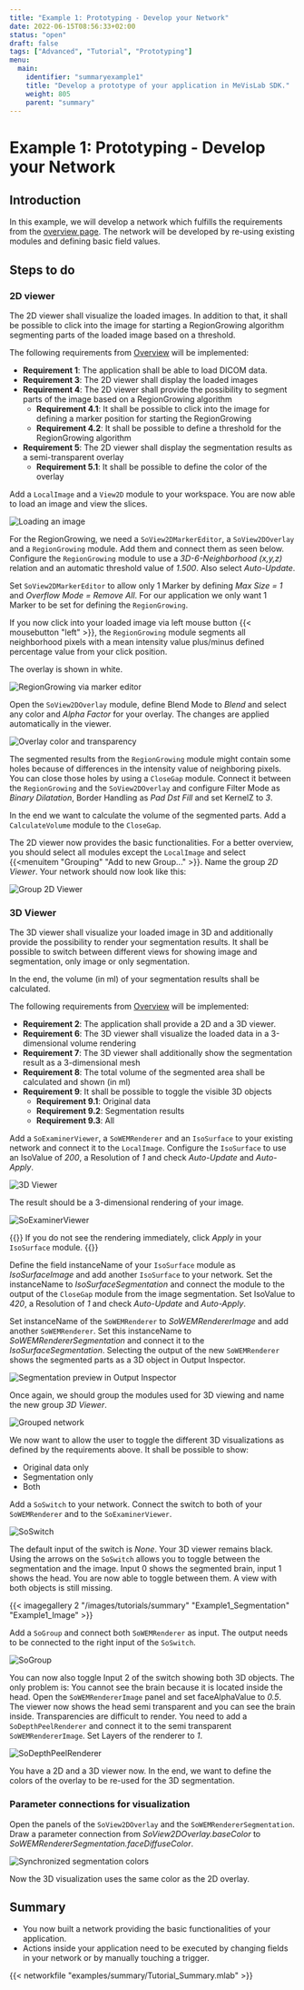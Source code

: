 ```yaml
---
title: "Example 1: Prototyping - Develop your Network"
date: 2022-06-15T08:56:33+02:00
status: "open"
draft: false
tags: ["Advanced", "Tutorial", "Prototyping"]
menu: 
  main:
    identifier: "summaryexample1"
    title: "Develop a prototype of your application in MeVisLab SDK."
    weight: 805
    parent: "summary"
---
```

# Example 1: Prototyping - Develop your Network
## Introduction
In this example, we will develop a network which fulfills the requirements from the [overview page](/tutorials/summary#DevelopNetwork). The network will be developed by re-using existing modules and defining basic field values.

## Steps to do
### 2D viewer
The 2D viewer shall visualize the loaded images. In addition to that, it shall be possible to click into the image for starting a RegionGrowing algorithm segmenting parts of the loaded image based on a threshold.

The following requirements from [Overview](/tutorials/summary#DevelopNetwork) will be implemented:
* **Requirement 1**: The application shall be able to load DICOM data.
* **Requirement 3**: The 2D viewer shall display the loaded images
* **Requirement 4**: The 2D viewer shall provide the possibility to segment parts of the image based on a RegionGrowing algorithm
  * **Requirement 4.1**: It shall be possible to click into the image for defining a marker position for starting the RegionGrowing
  * **Requirement 4.2**: It shall be possible to define a threshold for the RegionGrowing algorithm
* **Requirement 5**: The 2D viewer shall display the segmentation results as a semi-transparent overlay
  * **Requirement 5.1**: It shall be possible to define the color of the overlay

Add a `LocalImage` and a `View2D` module to your workspace. You are now able to load an image and view the slices. 

![Loading an image](/images/tutorials/summary/Example1_1.png "Loading an image")

For the RegionGrowing, we need a `SoView2DMarkerEditor`, a `SoView2DOverlay` and a `RegionGrowing` module. Add them and connect them as seen below. Configure the `RegionGrowing` module to use a *3D-6-Neighborhood (x,y,z)* relation and an automatic threshold value of *1.500*. Also select *Auto-Update*.

Set `SoView2DMarkerEditor` to allow only 1 Marker by defining *Max Size = 1* and *Overflow Mode = Remove All*. For our application we only want 1 Marker to be set for defining the `RegionGrowing`.

If you now click into your loaded image via left mouse button {{< mousebutton "left" >}}, the `RegionGrowing` module segments all neighborhood pixels with a mean intensity value plus/minus defined percentage value from your click position.

The overlay is shown in white.

![RegionGrowing via marker editor](/images/tutorials/summary/Example1_2.png "RegionGrowing via marker editor")

Open the `SoView2DOverlay` module, define Blend Mode to *Blend* and select any color and *Alpha Factor* for your overlay. The changes are applied automatically in the viewer.

![Overlay color and transparency](/images/tutorials/summary/Example1_3.png "Overlay color and transparency")

The segmented results from the `RegionGrowing` module might contain some holes because of differences in the intensity value of neighboring pixels. You can close those holes by using a `CloseGap` module. Connect it between the `RegionGrowing` and the `SoView2DOverlay` and configure Filter Mode as *Binary Dilatation*, Border Handling as *Pad Dst Fill* and set KernelZ to *3*.

In the end we want to calculate the volume of the segmented parts. Add a `CalculateVolume` module to the `CloseGap`.

The 2D viewer now provides the basic functionalities. For a better overview, you should select all modules except the `LocalImage` and select {{<menuitem "Grouping" "Add to new Group..." >}}. Name the group *2D Viewer*. Your network should now look like this:

![Group 2D Viewer](/images/tutorials/summary/Example1_4.png "Group 2D Viewer")

### 3D Viewer
The 3D viewer shall visualize your loaded image in 3D and additionally provide the possibility to render your segmentation results. It shall be possible to switch between different views for showing image and segmentation, only image or only segmentation.

In the end, the volume (in ml) of your segmentation results shall be calculated.

The following requirements from [Overview](/tutorials/summary#DevelopNetwork) will be implemented:
* **Requirement 2**: The application shall provide a 2D and a 3D viewer.
* **Requirement 6**: The 3D viewer shall visualize the loaded data in a 3-dimensional volume rendering
* **Requirement 7**: The 3D viewer shall additionally show the segmentation result as a 3-dimensional mesh
* **Requirement 8**: The total volume of the segmented area shall be calculated and shown (in ml)
* **Requirement 9**: It shall be possible to toggle the visible 3D objects
  * **Requirement 9.1**: Original data
  * **Requirement 9.2**: Segmentation results
  * **Requirement 9.3**: All

Add a `SoExaminerViewer`, a `SoWEMRenderer` and an `IsoSurface` to your existing network and connect it to the `LocalImage`. Configure the `IsoSurface` to use an IsoValue of *200*, a Resolution of *1* and check *Auto-Update* and *Auto-Apply*.

![3D Viewer](/images/tutorials/summary/Example1_5.png "3D Viewer")

The result should be a 3-dimensional rendering of your image.

![SoExaminerViewer](/images/tutorials/summary/Example1_6.png "SoExaminerViewer")

{{<alert class="info" caption="Info">}}
If you do not see the rendering immediately, click *Apply* in your `IsoSurface` module.
{{</alert>}}

Define the field instanceName of your `IsoSurface` module as *IsoSurfaceImage* and add another `IsoSurface` to your network. Set the instanceName to *IsoSurfaceSegmentation* and connect the module to the output of the `CloseGap` module from the image segmentation. Set IsoValue to *420*, a Resolution of *1* and check *Auto-Update* and *Auto-Apply*.

Set instanceName of the `SoWEMRenderer` to *SoWEMRendererImage* and add another `SoWEMRenderer`. Set this instanceName to *SoWEMRendererSegmentation* and connect it to the *IsoSurfaceSegmentation*. Selecting the output of the new `SoWEMRenderer` shows the segmented parts as a 3D object in Output Inspector.

![Segmentation preview in Output Inspector](/images/tutorials/summary/Example1_7.png "Segmentation preview in Output Inspector")

Once again, we should group the modules used for 3D viewing and name the new group *3D Viewer*.

![Grouped network](/images/tutorials/summary/Example1_8.png "Grouped network")

We now want to allow the user to toggle the different 3D visualizations as defined by the requirements above. It shall be possible to show:
* Original data only
* Segmentation only
* Both

Add a `SoSwitch` to your network. Connect the switch to both of your `SoWEMRenderer` and to the `SoExaminerViewer`. 

![SoSwitch](/images/tutorials/summary/Example1_9.png "SoSwitch")

The default input of the switch is *None*. Your 3D viewer remains black. Using the arrows on the `SoSwitch` allows you to toggle between the segmentation and the image. Input 0 shows the segmented brain, input 1 shows the head. You are now able to toggle between them. A view with both objects is still missing.

{{< imagegallery 2 "/images/tutorials/summary" "Example1_Segmentation" "Example1_Image" >}}

Add a `SoGroup` and connect both `SoWEMRenderer` as input. The output needs to be connected to the right input of the `SoSwitch`. 

![SoGroup](/images/tutorials/summary/Example1_10.png "SoGroup")

You can now also toggle Input 2 of the switch showing both 3D objects. The only problem is: You cannot see the brain because it is located inside the head. Open the `SoWEMRendererImage` panel and set faceAlphaValue to *0.5*. The viewer now shows the head semi transparent and you can see the brain inside. Transparencies are difficult to render. You need to add a `SoDepthPeelRenderer` and connect it to the semi transparent `SoWEMRendererImage`. Set Layers of the renderer to *1*.

![SoDepthPeelRenderer](/images/tutorials/summary/Example1_Both.png "SoDepthPeelRenderer")

You have a 2D and a 3D viewer now. In the end, we want to define the colors of the overlay to be re-used for the 3D segmentation.

### Parameter connections for visualization
Open the panels of the `SoView2DOverlay` and the `SoWEMRendererSegmentation`. Draw a parameter connection from *SoView2DOverlay.baseColor* to *SoWEMRendererSegmentation.faceDiffuseColor*.

![Synchronized segmentation colors](/images/tutorials/summary/Example1_11.png "Synchronized segmentation colors")

Now the 3D visualization uses the same color as the 2D overlay.

## Summary
* You now built a network providing the basic functionalities of your application.
* Actions inside your application need to be executed by changing fields in your network or by manually touching a trigger.

{{< networkfile "examples/summary/Tutorial_Summary.mlab" >}}
